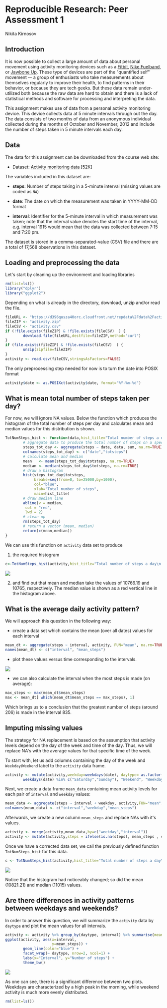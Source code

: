 # Reproducible Research: Peer Assessment 1
Nikita Kirnosov  

## Introduction

It is now possible to collect a large amount of data about personal
movement using activity monitoring devices such as a
[Fitbit](http://www.fitbit.com), [Nike
Fuelband](http://www.nike.com/us/en_us/c/nikeplus-fuelband), or
[Jawbone Up](https://jawbone.com/up). These type of devices are part of
the "quantified self" movement -- a group of enthusiasts who take
measurements about themselves regularly to improve their health, to
find patterns in their behavior, or because they are tech geeks. But
these data remain under-utilized both because the raw data are hard to
obtain and there is a lack of statistical methods and software for
processing and interpreting the data.

This assignment makes use of data from a personal activity monitoring
device. This device collects data at 5 minute intervals through out the
day. The data consists of two months of data from an anonymous
individual collected during the months of October and November, 2012
and include the number of steps taken in 5 minute intervals each day.

## Data

The data for this assignment can be downloaded from the course web
site:

* Dataset: [Activity monitoring data](https://d396qusza40orc.cloudfront.net/repdata%2Fdata%2Factivity.zip) [52K]

The variables included in this dataset are:

* **steps**: Number of steps taking in a 5-minute interval (missing
    values are coded as `NA`)

* **date**: The date on which the measurement was taken in YYYY-MM-DD
    format

* **interval**: Identifier for the 5-minute interval in which
    measurement was taken; note that the interval value denotes 
    the start time of the interval, e.g. interval 1915 would mean
    that the data was collected between 7:15 and 7:20 pm.

The dataset is stored in a comma-separated-value (CSV) file and there
are a total of 17,568 observations in this
dataset.

## Loading and preprocessing the data

Let's start by cleaning up the environment and loading libraries

```r
rm(list=ls())
library("dplyr")
library("ggplot2")
```

Depending on what is already in the directory, download, unzip and/or read the file.

```r
fileURL <- "https://d396qusza40orc.cloudfront.net/repdata%2Fdata%2Factivity.zip"
fileZIP <- "activity.zip"
fileCSV <- "activity.csv"
if (!file.exists(fileZIP) & !file.exists(fileCSV)  ) {
        download.file(fileURL,destfile=fileZIP,method="curl")
}
if (file.exists(fileZIP) & !file.exists(fileCSV)  ) {
        unzip(zipfile=fileZIP)
}
activity <- read.csv(fileCSV,stringsAsFactors=FALSE)
```

The only preprocessing step needed for now is to turn the date into POSIX format 

```r
activity$date <- as.POSIXct(activity$date, format="%Y-%m-%d")
```


## What is mean total number of steps taken per day?

For now, we will ignore NA values. 
Below the function which produces the histogram of the total number of steps
per day and calculates mean and median values for this distribution is shown. 


```r
TotNumSteps_hist <- function(data,hist_title="Total number of steps a day"){
        # aggregate data to produce the total number of steps on a specific date
        steps_tot_day <- aggregate(steps ~ date, data, sum, na.rm=TRUE)
        colnames(steps_tot_day) <- c("date","totsteps")
        # calculate mean and median
        mean   <- mean(steps_tot_day$totsteps, na.rm=TRUE)
        median <- median(steps_tot_day$totsteps, na.rm=TRUE)
        # draw a histogram
        hist(steps_tot_day$totsteps, 
             breaks=seq(from=0, to=25000,by=1000),
             col="blue", 
             xlab="Total number of steps", 
             main=hist_title)
        # draw median line
        abline(v = median,
         col = "red",
         lwd = 2)
        # clean up
        rm(steps_tot_day)
        # return a vector (mean, median)
        return(c(mean,median))
}
```

We can use this function on `activity` data set to produce

1. the required histogram


```r
c<-TotNumSteps_hist(activity,hist_title="Total number of steps a day\n (NA removed)")
```

![](PA1_template_files/figure-html/make_hist_1-1.png) 

2. and find out that mean and median take the values of 10766.19 
and 10765, respectively. The median value is shown as a red vertical line
in the histogram above.

## What is the average daily activity pattern?

We will approach this question in the following way:

- create a data set which contains the mean (over all dates) values for each interval 


```r
mean_dt <- aggregate(steps ~ interval, activity, FUN="mean", na.rm=TRUE)
names(mean_dt) <- c("interval", "mean_steps")
```

- plot these values versus time corresponding to the intervals.

![](PA1_template_files/figure-html/make_daily_activity-1.png) 

- we can also calculate the interval when the most steps is made (on average):


```r
max_steps <- max(mean_dt$mean_steps)
max <- mean_dt[ which(mean_dt$mean_steps == max_steps), 1]
```

Which brings us to a conclusion that the greatest number of steps 
(around 206) is made in the interval 835.



## Imputing missing values

The strategy for NA replacement is based on the assumption that activity 
levels depend on the day of the week and time of the day. Thus, we will
replace NA's with the average values for that specific time of the week.

To start with, let us add columns containing the day of the week and 
`Weekday`/`Weekend` label to the `activity` data frame.


```r
activity <- mutate(activity,weekday=weekdays(date), daytype= as.factor(ifelse(
        weekdays(date) %in% c("Saturday","Sunday"), "Weekend", "Weekday")))
```

Next, we create a data frame `mean_data` containing mean activity levels for
each pair of `interval` and `weekday` values:


```r
mean_data <- aggregate(steps ~ interval + weekday, activity,FUN="mean",na.rm=TRUE)
colnames(mean_data) <- c("interval","weekday","mean_steps")
```

Afterwards, we create a new column `mean_steps` and replace NAs with it's values.


```r
activity <- merge(activity,mean_data,by=c("weekday","interval"))
activity <- mutate(activity,steps = ifelse(is.na(steps), mean_steps , steps))
```

Once we have a corrected data set, we call the previously defined function 
`TotNumSteps_hist` for this data.


```r
c <- TotNumSteps_hist(activity,hist_title="Total number of steps a day\n (NA filled)")
```

![](PA1_template_files/figure-html/hist2-1.png) 

Notice that the histogram had noticeably changed; so did the mean (10821.21) and 
median (11015) values.

## Are there differences in activity patterns between weekdays and weekends?

In order to answer this question, we will summarize the `activity` data by `daytype`
and plot the mean values for all intervals.


```r
activity <- activity %>% group_by(daytype, interval) %>% summarise(mean_steps = mean(steps))
ggplot(activity, aes(x=interval,
                     y=mean_steps)) + 
        geom_line(color="blue") + 
        facet_wrap(~ daytype, nrow=2, ncol=1) +
        labs(x="Interval", y="Number of steps") +
        theme_bw()
```

![](PA1_template_files/figure-html/weekdays_vs_weekends-1.png) 

As one can see, there is a significant difference between two plots.
Weekdays are characterized by a high peak in the morning, while 
weekend activity is much more evenly distributed.


```r
rm(list=ls())
```
